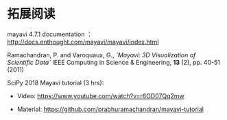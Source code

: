 # 拓展阅读


mayavi 4.7.1 documentation ：http://docs.enthought.com/mayavi/mayavi/index.html

Ramachandran, P. and Varoquaux, G., *\`Mayavi: 3D Visualization of Scientific
Data\`* IEEE Computing in Science & Engineering, **13** (2), pp. 40-51 (2011)

SciPy 2018 Mayavi tutorial (3 hrs):

-   Video: <https://www.youtube.com/watch?v=r6OD07Qq2mw>

-   Material: <https://github.com/prabhuramachandran/mayavi-tutorial>
